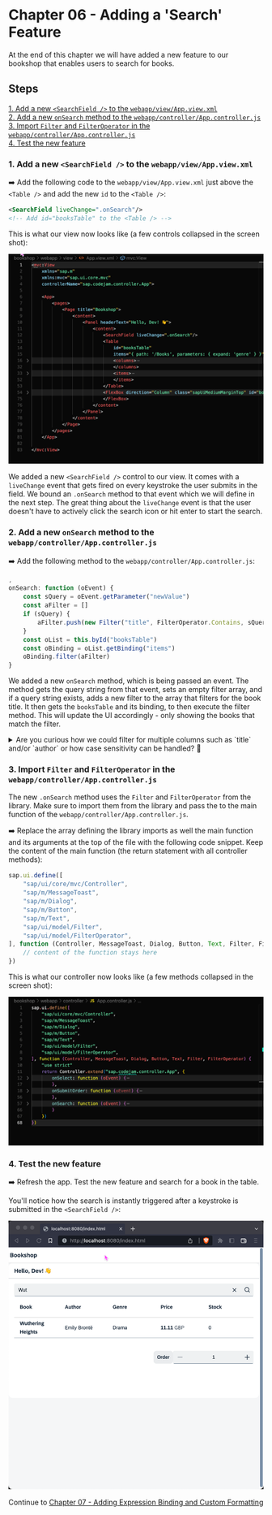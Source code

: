 # Chapter 06 - Adding a 'Search' Feature

At the end of this chapter we will have added a new feature to our bookshop that enables users to search for books.

## Steps

[1. Add a new `<SearchField />` to the `webapp/view/App.view.xml`](#1-add-a-new-searchfield--to-the-webappviewappviewxml)<br>
[2. Add a new `onSearch` method to the `webapp/controller/App.controller.js`](#2-add-a-new-onsearch-method-to-the-webappcontrollerappcontrollerjs)<br>
[3. Import `Filter` and `FilterOperator` in the `webapp/controller/App.controller.js`](#3-import-filter-and-filteroperator-in-the-webappcontrollerappcontrollerjs)<br>
[4. Test the new feature](#4-test-the-new-feature)<br>

### 1. Add a new `<SearchField />` to the `webapp/view/App.view.xml`

➡️ Add the following code to the `webapp/view/App.view.xml` just above the `<Table />` and add the new `id` to the `<Table />`:

```xml
<SearchField liveChange=".onSearch"/>
<!-- Add id="booksTable" to the <Table /> -->
```

This is what our view now looks like (a few controls collapsed in the screen shot):

![App.view.xml](App.view.png#border)

We added a new `<SearchField />` control to our view. It comes with a `liveChange` event that gets fired on every keystroke the user submits in the field. We bound an `.onSearch` method to that event which we will define in the next step. The great thing about the `liveChange` event is that the user doesn't have to actively click the search icon or hit enter to start the search.

### 2. Add a new `onSearch` method to the `webapp/controller/App.controller.js`

➡️ Add the following method to the `webapp/controller/App.controller.js`:

```javascript
,
onSearch: function (oEvent) {
    const sQuery = oEvent.getParameter("newValue")
    const aFilter = []
    if (sQuery) {
        aFilter.push(new Filter("title", FilterOperator.Contains, sQuery))
    }
    const oList = this.byId("booksTable")
    const oBinding = oList.getBinding("items")
    oBinding.filter(aFilter)
}
```

We added a new `onSearch` method, which is being passed an event. The method gets the query string from that event, sets an empty filter array, and if a query string exists, adds a new filter to the array that filters for the book title. It then gets the `booksTable` and its binding, to then execute the filter method. This will update the UI accordingly - only showing the books that match the filter.

<details>
<summary>Are you curious how we could filter for multiple columns such as `title` and/or `author` or how case sensitivity can be handled? 💬</summary>

<br>

```javascript
onSearch: function (oEvent) {
    const sQuery = oEvent.getParameter("newValue")
    const aFilter = []
    if (sQuery) {
        aFilter.push(new Filter({
            filters: [
                new Filter({path: 'title',
                caseSensitive: false,
                operator: FilterOperator.Contains,
                value1: sQuery}),
                new Filter({path: 'author',
                caseSensitive: false,
                operator: FilterOperator.Contains,
                value1: sQuery}),
            ],
            and: false                    
        }))
    }
    const oList = this.byId("booksTable")
    const oBinding = oList.getBinding("items")
    oBinding.filter(aFilter)
}
```

</details>

### 3. Import `Filter` and `FilterOperator` in the `webapp/controller/App.controller.js`

The new `.onSearch` method uses the `Filter` and `FilterOperator` from the library. Make sure to import them from the library and pass the to the main function of the `webapp/controller/App.controller.js`.

➡️ Replace the array defining the library imports as well the main function and its arguments at the top of the file with the following code snippet. Keep the content of the main function (the return statement with all controller methods):

```javascript
sap.ui.define([
    "sap/ui/core/mvc/Controller",
    "sap/m/MessageToast",
    "sap/m/Dialog",
    "sap/m/Button",
    "sap/m/Text",
    "sap/ui/model/Filter",
    "sap/ui/model/FilterOperator",
], function (Controller, MessageToast, Dialog, Button, Text, Filter, FilterOperator) {
    // content of the function stays here 
})
```

This is what our controller now looks like (a few methods collapsed in the screen shot):

![App.controller.js](App.controller.png#border)

### 4. Test the new feature

➡️ Refresh the app. Test the new feature and search for a book in the table.

You'll notice how the search is instantly triggered after a keystroke is submitted in the `<SearchField />`:

![result](result.png#border)

Continue to [Chapter 07 - Adding Expression Binding and Custom Formatting](/chapters/07-formatting/)
